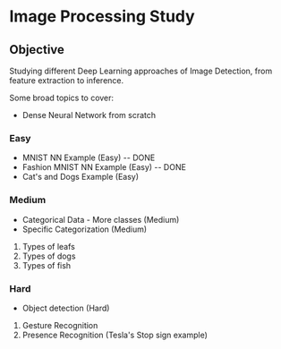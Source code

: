 # Image Processing Study

## Objective
Studying different Deep Learning approaches of Image Detection, from feature extraction to inference.

Some broad topics to cover:
* Dense Neural Network from scratch

### Easy
* MNIST NN Example (Easy) -- DONE
* Fashion MNIST NN Example (Easy) -- DONE
* Cat's and Dogs Example (Easy)

### Medium
* Categorical Data - More classes (Medium)
*  Specific Categorization (Medium)
1. Types of leafs
2. Types of dogs
3. Types of fish

### Hard
* Object detection (Hard)
 1. Gesture Recognition
 2. Presence Recognition (Tesla's Stop sign example)